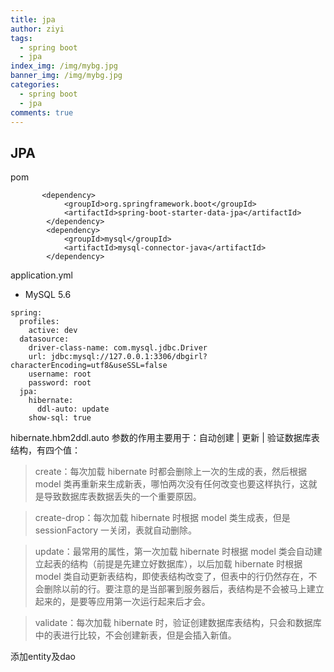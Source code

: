 ```yaml
---
title: jpa
author: ziyi
tags:
  - spring boot
  - jpa
index_img: /img/mybg.jpg
banner_img: /img/mybg.jpg
categories:
  - spring boot
  - jpa
comments: true
---
```


## JPA
pom

```
       <dependency>
            <groupId>org.springframework.boot</groupId>
            <artifactId>spring-boot-starter-data-jpa</artifactId>
        </dependency>
        <dependency>
            <groupId>mysql</groupId>
            <artifactId>mysql-connector-java</artifactId>
        </dependency>
```

application.yml

- MySQL 5.6

```
spring:
  profiles:
    active: dev
  datasource:
    driver-class-name: com.mysql.jdbc.Driver
    url: jdbc:mysql://127.0.0.1:3306/dbgirl?characterEncoding=utf8&useSSL=false
    username: root
    password: root
  jpa:
    hibernate:
      ddl-auto: update
    show-sql: true
```

hibernate.hbm2ddl.auto 参数的作用主要用于：自动创建 | 更新 | 验证数据库表结构，有四个值：

> create：每次加载 hibernate 时都会删除上一次的生成的表，然后根据 model 类再重新来生成新表，哪怕两次没有任何改变也要这样执行，这就是导致数据库表数据丢失的一个重要原因。

> create-drop：每次加载 hibernate 时根据 model 类生成表，但是 sessionFactory 一关闭，表就自动删除。

> update：最常用的属性，第一次加载 hibernate 时根据 model 类会自动建立起表的结构（前提是先建立好数据库），以后加载 hibernate 时根据 model 类自动更新表结构，即使表结构改变了，但表中的行仍然存在，不会删除以前的行。要注意的是当部署到服务器后，表结构是不会被马上建立起来的，是要等应用第一次运行起来后才会。

> validate：每次加载 hibernate 时，验证创建数据库表结构，只会和数据库中的表进行比较，不会创建新表，但是会插入新值。

添加entity及dao